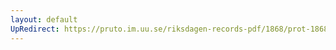 ```yaml
---
layout: default
UpRedirect: https://pruto.im.uu.se/riksdagen-records-pdf/1868/prot-1868--fk--318/prot-1868--fk--318_027.pdf
---
```

